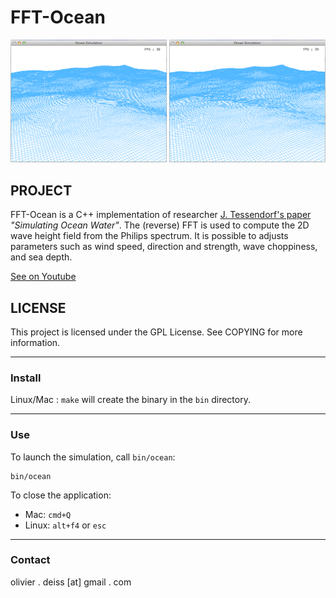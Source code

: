 # FFT-Ocean

![Screenshot](media/Screenshot.png)

## PROJECT

FFT-Ocean is a C++ implementation of researcher [J. Tessendorf's paper](http://graphics.ucsd.edu/courses/rendering/2005/jdewall/tessendorf.pdf) *"Simulating Ocean Water"*. The (reverse) FFT is used to compute the 2D wave height field from the Philips spectrum. It is possible to adjusts parameters such as wind speed, direction and strength, wave choppiness, and sea depth.

[See on Youtube](http://youtu.be/JSNyfPAvYbg)

## LICENSE

This project is licensed under the GPL License. See COPYING for more information.

***

### Install

Linux/Mac : `make` will create the binary in the `bin` directory.

***

### Use

To launch the simulation, call `bin/ocean`:

    bin/ocean

To close the application:
* Mac: `cmd+Q`
* Linux: `alt+f4` or `esc`

***

### Contact

olivier . deiss [at] gmail . com